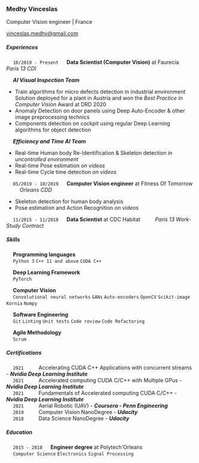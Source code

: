 ### Medhy Vinceslas

Computer Vision engineer | France  

[vinceslas.medhy@gmail.com](mailto:vinceslas.medhy@gmail.com)

##### Experiences
&emsp; `10/2019 - Present` &emsp; **Data Scientist (Computer Vision)** at Faurecia &emsp; &emsp; *Paris 13 CDI*

&emsp; ___AI Visual Inspection Team___  
* Train algorithms for micro defects detection in industrial environment  
    Solution deployed for a plant in Austria and won the *Best Practice in Computer Vision* Award at DRD 2020
* Anomaly Detection on door panels using Deep Auto-Encoder & other image preprocessing technics
* Components detection on cockpit using regular Deep Learning algorithms for object detection  
  
&emsp; ___Efficiency and Time AI Team___  
* Real-time Human body Re-Identification & Skeleton detection *in uncontrolled environment*
* Real-time Pose estimation *on videos*
* Real-time Cycle time detection *on videos*


&emsp; `05/2019 - 10/2019` &emsp; **Computer Vision engineer** at Fitness Of Tomorrow &emsp; &emsp; *Orleans CDD*

* Skeleton detection for human body analysis
* Pose estimation and Action Recognition *on videos*


&emsp; `11/2015 - 11/2018` &emsp; **Data Scientist** at CDC Habitat &emsp; &emsp; *Paris 13 Work-Study Contract*


##### Skills
&emsp; __Programming languages__  
&emsp; `Python 3` `C++ 11 and above` `CUDA C++`  

&emsp; __Deep Learning Framework__  
&emsp; `PyTorch`  

&emsp; __Computer Vision__  
&emsp; `Convolutional neural networks` `GANs` `Auto-encoders` `OpenCV` `Scikit-image` `Kornia` `Numpy`

&emsp; __Software Engineering__  
&emsp; `Git` `Linting` `Unit tests` `Code review` `Code Refactoring`

&emsp; __Agile Methodology__  
&emsp; `Scrum`


##### Certifications
&emsp; `2021` &emsp; &emsp; Accelerating CUDA C++ Applications with concurrent streams - ***Nvidia Deep Learning Institute***  
&emsp; `2021` &emsp; &emsp; Accelerated computing CUDA C/C++ with Multiple GPus - ***Nvidia Deep Learning Institute***  
&emsp; `2021` &emsp; &emsp; Fundamentals of Accelerated computing CUDA C/C++ - ***Nvidia Deep Learning Institute***  
&emsp; `2021` &emsp; &emsp; Aerial Robotic (UAV) - ***Coursera - Penn Engineering***  
&emsp; `2019` &emsp; &emsp; Computer Vision NanoDegree - ***Udacity***  
&emsp; `2018` &emsp; &emsp; Data Science NanoDegree - ***Udacity***  

##### Education
&emsp; `2015 - 2018` &emsp; **Engineer degree** at Polytech'Orleans  
&emsp; `Computer Science` `Electronics` `Signal Processing`
